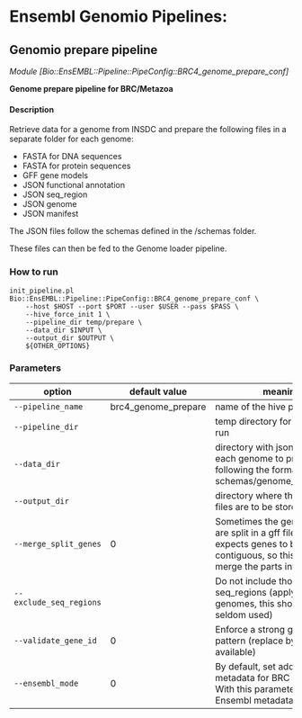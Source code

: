 # Ensembl Genomio Pipelines:

## Genomio prepare pipeline
_Module [Bio::EnsEMBL::Pipeline::PipeConfig::BRC4_genome_prepare_conf]_

**Genome prepare pipeline for BRC/Metazoa**

#### Description
Retrieve data for a genome from INSDC and prepare the following files in a separate folder
for each genome:

- FASTA for DNA sequences
- FASTA for protein sequences
- GFF gene models
- JSON functional annotation
- JSON seq_region
- JSON genome
- JSON manifest

The JSON files follow the schemas defined in the /schemas folder.

These files can then be fed to the Genome loader pipeline.

### How to run

```
init_pipeline.pl Bio::EnsEMBL::Pipeline::PipeConfig::BRC4_genome_prepare_conf \
    --host $HOST --port $PORT --user $USER --pass $PASS \
    --hive_force_init 1 \
    --pipeline_dir temp/prepare \
    --data_dir $INPUT \
    --output_dir $OUTPUT \
    ${OTHER_OPTIONS}
```

### Parameters

| option | default value |  meaning |
| - | - | - |
| `--pipeline_name` | brc4_genome_prepare | name of the hive pipeline
| `--pipeline_dir` | | temp directory for this pipeline run
| `--data_dir` | | directory with json files for each genome to prepare, following the format set by schemas/genome_schema.json
| `--output_dir` | | directory where the prepared files are to be stored
| `--merge_split_genes` | 0 | Sometimes the gene features are split in a gff file. Ensembl expects genes to be contiguous, so this option merge the parts into 1.
| `--exclude_seq_regions` |  | Do not include those seq_regions (apply to all genomes, this should be seldom used)
| `--validate_gene_id` | 0 | Enforce a strong gene ID pattern (replace by GeneID if available)
| `--ensembl_mode` |  0 | By default, set additional metadata for BRC genomes. With this parameter, use vanilla Ensembl metadata.

